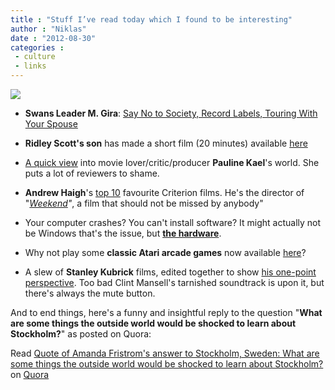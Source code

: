```yaml
---
title : "Stuff I’ve read today which I found to be interesting"
author : "Niklas"
date : "2012-08-30"
categories : 
 - culture
 - links
---
```


[![](http://media-cache-ec5.pinterest.com/upload/59954238760395583_N7lPJKLu_c.jpg)](http://pinterest.com/pin/59954238760395583/)

- **Swans Leader M. Gira**: [Say No to Society, Record Labels, Touring With Your Spouse](http://www.spin.com/articles/swans-leader-m-gira-say-no-society-record-labels-touring-your-spouse)
- **Ridley Scott's son** has made a short film (20 minutes) available [here](http://io9.com/5938801/watch-a-blade-runner+inspired-short-movie-directed-by-ridley-scotts-son)
- [A quick view](http://www.theatlantic.com/magazine/archive/2012/09/a-critic-and-a-poet/309070/?single_page=true) into movie lover/critic/producer **Pauline Kael**'s world. She puts a lot of reviewers to shame.
- **Andrew Haigh**'s [top 10](http://www.criterion.com/explore/182-andrew-haigh-s-top-10) favourite Criterion films. He's the director of "_[Weekend](http://www.imdb.com/title/tt1714210)"_, a film that should not be missed by anybody"

- Your computer crashes? You can't install software? It might actually not be Windows that's the issue, but [**the hardware**](http://www.wired.com/wiredenterprise/2012/08/chip_errors/).
- Why not play some **classic Atari arcade games** now available [here](http://atari.com/arcade/)?
- A slew of **Stanley Kubrick** films, edited together to show [his one-point perspective](http://vimeo.com/48425421). Too bad Clint Mansell's tarnished soundtrack is upon it, but there's always the mute button.

And to end things, here's a funny and insightful reply to the question "**What are some things the outside world would be shocked to learn about Stockholm?**" as posted on Quora:

Read [Quote of Amanda Fristrom's answer to Stockholm, Sweden: What are some things the outside world would be shocked to learn about Stockholm?](http://www.quora.com/Stockholm-Sweden/What-are-some-things-the-outside-world-would-be-shocked-to-learn-about-Stockholm/answer/Amanda-Fristrom/quote/12997) on [Quora](http://www.quora.com)
<script type="text/javascript" src="http://www.quora.com/widgets/content"></script>
